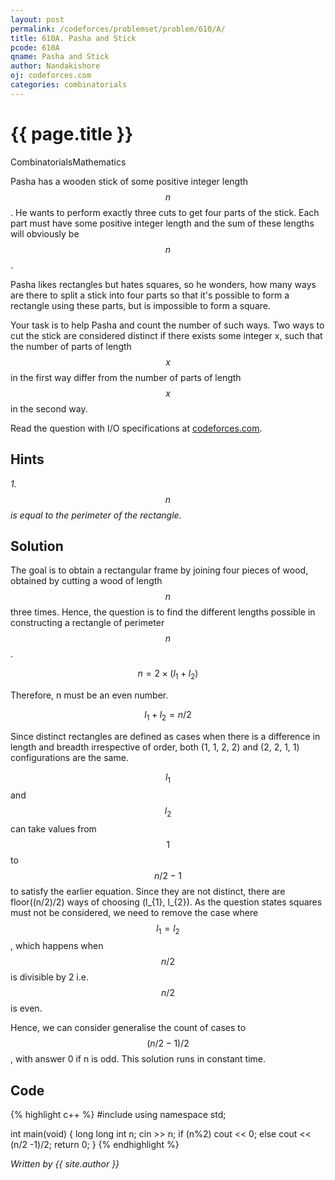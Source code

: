 ```yaml
---
layout: post
permalink: /codeforces/problemset/problem/610/A/
title: 610A. Pasha and Stick
pcode: 610A
qname: Pasha and Stick
author: Nandakishore
oj: codeforces.com
categories: combinatorials
---
```


{{ page.title }}
================

<span class="tag-boxed">Combinatorials</span><span class="tag-boxed">Mathematics</span>

Pasha has a wooden stick of some positive integer length $$n$$. He wants to perform exactly three cuts to get four parts of the stick. Each part must have some positive integer length and the sum of these lengths will obviously be $$n$$.

Pasha likes rectangles but hates squares, so he wonders, how many ways are there to split a stick into four parts so that it's possible to form a rectangle using these parts, but is impossible to form a square.

Your task is to help Pasha and count the number of such ways. Two ways to cut the stick are considered distinct if there exists some integer x, such that the number of parts of length $$x$$ in the first way differ from the number of parts of length $$x$$ in the second way.

Read the question with I/O specifications at [codeforces.com](https://codeforces.com/problemset/problem/610/A/).

Hints
-----

*1. $$n$$ is equal to the perimeter of the rectangle.*

Solution
--------

The goal is to obtain a rectangular frame by joining four pieces of wood, obtained by cutting a wood of length $$n$$ three times. Hence, the question is to find the different lengths possible in constructing a rectangle of perimeter $$n$$.

$$
n = 2\times(l_{1} + l_{2})
$$

Therefore, n must be an even number. 

$$
l_{1} + l_{2} = n/2
$$

Since distinct rectangles are defined as cases when there is a difference in length and breadth irrespective of order, both (1, 1, 2, 2) and (2, 2, 1, 1) configurations are the same.

$$l_{1}$$ and $$l_{2}$$ can take values from $$1$$ to $$n/2 - 1$$ to satisfy the earlier equation. Since they are not distinct, there are floor((n/2)/2) ways of choosing (l_{1}, l_{2}). As the question states squares must not be considered, we need to remove the case where $$l_{1} = l_{2}$$, which happens when $$n/2$$ is divisible by 2 i.e. $$n/2$$ is even.

Hence, we can consider generalise the count of cases to $$(n/2 - 1)/2$$, with answer 0 if n is odd. This solution runs in constant time.

Code
----

{% highlight c++ %}
#include<iostream>
using namespace std;

int main(void) {
  long long int n;
  cin >> n;
  if (n%2) cout << 0;
  else cout << (n/2 -1)/2;
  return 0;
}
{% endhighlight %}

*Written by {{ site.author }}*
